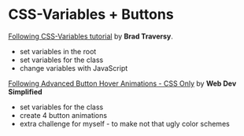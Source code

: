 # CSS-Variables + Buttons
[Following CSS-Variables tutorial](https://www.youtube.com/watch?v=GF8aoDqebsQ) by **Brad Traversy**.

* set variables in the root
* set variables for the class
* change variables with JavaScript

[Following Advanced Button Hover Animations - CSS Only](https://www.youtube.com/watch?v=cH0TC9gWiAg&list=WL&index=35&t=970s) by **Web Dev Simplified**

* set variables for the class
* create 4 button animations
* extra challenge for myself - to make not that ugly color schemes
